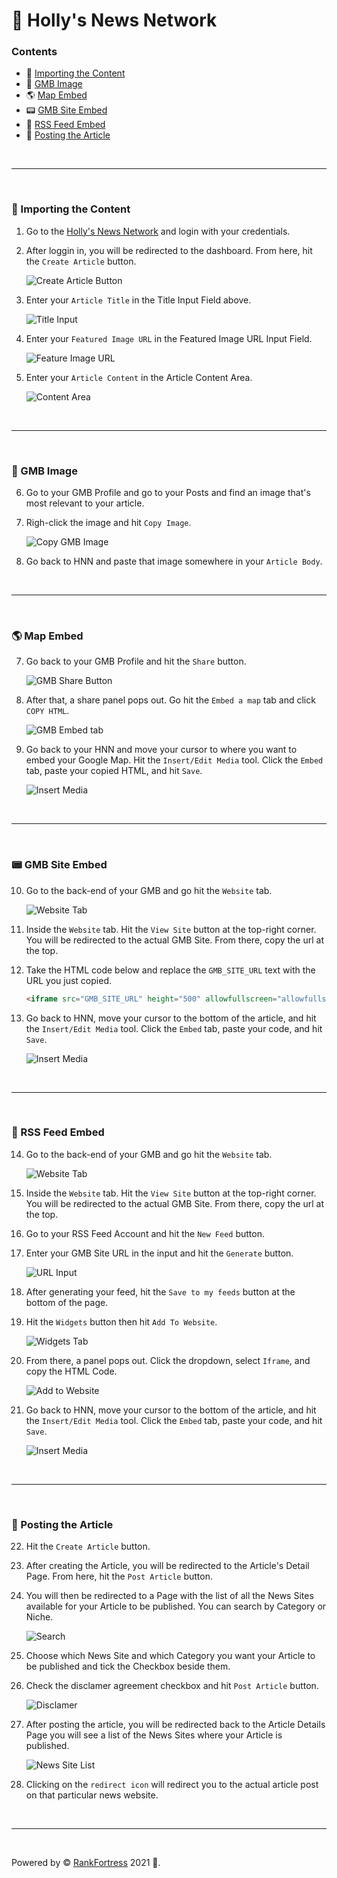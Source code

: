 # 📰 Holly's News Network

### Contents

- 📄 [Importing the Content](#-importing-the-content)
- 📌 [GMB Image](#-gmb-image)
- 🌎 [Map Embed](#-map-embed)
- 📟 [GMB Site Embed](#-gmb-site-embed)
- 🔗 [RSS Feed Embed](#-rss-feed-embed)
- 🚀 [Posting the Article](#-posting-the-article)

<p>&nbsp;</p>

---

<p>&nbsp;</p>

### 📄 Importing the Content

1. Go to the [Holly's News Network](https://news-network.seotech.dev/) and login with your credentials.

2. After loggin in, you will be redirected to the dashboard. From here, hit the `Create Article` button. <p>![Create Article Button](https://i.ibb.co/Zgx01P9/image-9.png)</p>

3. Enter your `Article Title` in the Title Input Field above. <p>![Title Input](https://i.ibb.co/KVg5B5Y/image-10.png)</p>

4. Enter your `Featured Image URL` in the Featured Image URL Input Field. <p>![Feature Image URL](https://i.ibb.co/dfPTkrw/image-11.png)</p>

5. Enter your `Article Content` in the Article Content Area. <p>![Content Area](https://i.ibb.co/PtZ1zP3/image-12-1.png)</p>

<p>&nbsp;</p>

---

<p>&nbsp;</p>

### 📌 GMB Image

6. Go to your GMB Profile and go to your Posts and find an image that's most relevant to your article.

7. Righ-click the image and hit `Copy Image`. <p>![Copy GMB Image](https://i.ibb.co/N9C39RZ/image-16.png)</p>

8. Go back to HNN and paste that image somewhere in your `Article Body`.

<p>&nbsp;</p>

---

<p>&nbsp;</p>

### 🌎 Map Embed

7. Go back to your GMB Profile and hit the `Share` button. <p>![GMB Share Button](https://i.ibb.co/19ZnVky/Group-69.png)</p>

8. After that, a share panel pops out. Go hit the `Embed a map` tab and click `COPY HTML`. <p>![GMB Embed tab](https://i.ibb.co/gSYLz7N/Group-70.png)</p>

9. Go back to your HNN and move your cursor to where you want to embed your Google Map. Hit the `Insert/Edit Media` tool. Click the `Embed` tab, paste your copied HTML, and hit `Save`. <p>![Insert Media](https://i.ibb.co/ph6WyWR/Group-71.png)</p>

<p>&nbsp;</p>

---

<p>&nbsp;</p>

### 📟 GMB Site Embed

10. Go to the back-end of your GMB and go hit the `Website` tab. <p>![Website Tab](https://i.ibb.co/DVBM3yL/Group-72.png)</p>

11. Inside the `Website` tab. Hit the `View Site` button at the top-right corner. You will be redirected to the actual GMB Site. From there, copy the url at the top.

12. Take the HTML code below and replace the `GMB_SITE_URL` text with the URL you just copied. 
    ```html
    <iframe src="GMB_SITE_URL" height="500" allowfullscreen="allowfullscreen"></iframe>
    ```

13. Go back to HNN, move your cursor to the bottom of the article, and hit the `Insert/Edit Media` tool. Click the `Embed` tab, paste your code, and hit `Save`. <p>![Insert Media](https://i.ibb.co/ph6WyWR/Group-71.png)</p>

<p>&nbsp;</p>

---

<p>&nbsp;</p>

### 🔗 RSS Feed Embed

14. Go to the back-end of your GMB and go hit the `Website` tab. <p>![Website Tab](https://i.ibb.co/DVBM3yL/Group-72.png)</p>

15. Inside the `Website` tab. Hit the `View Site` button at the top-right corner. You will be redirected to the actual GMB Site. From there, copy the url at the top.

16. Go to your RSS Feed Account and hit the `New Feed` button.

17. Enter your GMB Site URL in the input and hit the `Generate` button. <p>![URL Input](https://i.ibb.co/ZBDx7q7/image-21.png)</p>

18. After generating your feed, hit the `Save to my feeds` button at the bottom of the page.

19. Hit the `Widgets` button then hit `Add To Website`. <p>![Widgets Tab](https://i.ibb.co/6bRXxF1/Group-73.png)</p>

20. From there, a panel pops out. Click the dropdown, select `Iframe`, and copy the HTML Code. <p>![Add to Website](https://i.ibb.co/60DTfnR/Group-74.png)</p>

21. Go back to HNN, move your cursor to the bottom of the article, and hit the `Insert/Edit Media` tool. Click the `Embed` tab, paste your code, and hit `Save`. <p>![Insert Media](https://i.ibb.co/ph6WyWR/Group-71.png)</p>

<p>&nbsp;</p>

---

<p>&nbsp;</p>

### 🚀 Posting the Article

22. Hit the `Create Article` button.

23. After creating the Article, you will be redirected to the Article's Detail Page. From here, hit the `Post Article` button.

24. You will then be redirected to a Page with the list of all the News Sites available for your Article to be published. You can search by Category or Niche. <p>![Search](https://i.ibb.co/0sff4pd/image-13.png)</p>

25. Choose which News Site and which Category you want your Article to be published and tick the Checkbox beside them.

26. Check the disclamer agreement checkbox and hit `Post Article` button. <p>![Disclamer](https://i.ibb.co/vdVG8N3/image-14.png)</p>

27. After posting the article, you will be redirected back to the Article Details Page you will see a list of the News Sites where your Article is published. <p>![News Site List](https://i.ibb.co/7VVsZXZ/image-15.png)</p>

28. Clicking on the `redirect icon` will redirect you to the actual article post on that particular news website.

<p>&nbsp;</p>

---

<p>&nbsp;</p>

Powered by © [RankFortress](https://rankfortress.com/) 2021 🤟.
